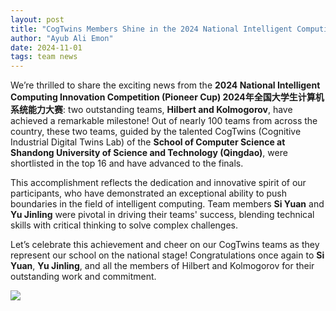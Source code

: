 ```yaml
---
layout: post
title: "CogTwins Members Shine in the 2024 National Intelligent Computing Innovation Competition"
author: "Ayub Ali Emon"
date: 2024-11-01
tags: team news
---
```


We’re thrilled to share the exciting news from the **2024 National Intelligent Computing Innovation Competition (Pioneer Cup) 2024年全国大学生计算机系统能力大赛**: two outstanding teams, **Hilbert and Kolmogorov**, have achieved a remarkable milestone! Out of nearly 100 teams from across the country, these two teams, guided by the talented CogTwins (Cognitive Industrial Digital Twins Lab) of the **School of Computer Science at Shandong University of Science and Technology (Qingdao)**, were shortlisted in the top 16 and have advanced to the finals.

This accomplishment reflects the dedication and innovative spirit of our participants, who have demonstrated an exceptional ability to push boundaries in the field of intelligent computing. Team members **Si Yuan** and **Yu Jinling** were pivotal in driving their teams' success, blending technical skills with critical thinking to solve complex challenges.


Let’s celebrate this achievement and cheer on our CogTwins teams as they represent our school on the national stage! Congratulations once again to **Si Yuan**, **Yu Jinling**, and all the members of Hilbert and Kolmogorov for their outstanding work and commitment.

<div class="text-center">
    <img class="img-fluid img-thumbnail" style="max-height: 480px;"
        src="{{ '/assets/postimg/2024-11-01-cogtwins-members-in-2024-national-ntelligent-computing-innovation-competition.jpg' | relative_url }}" />
</div>